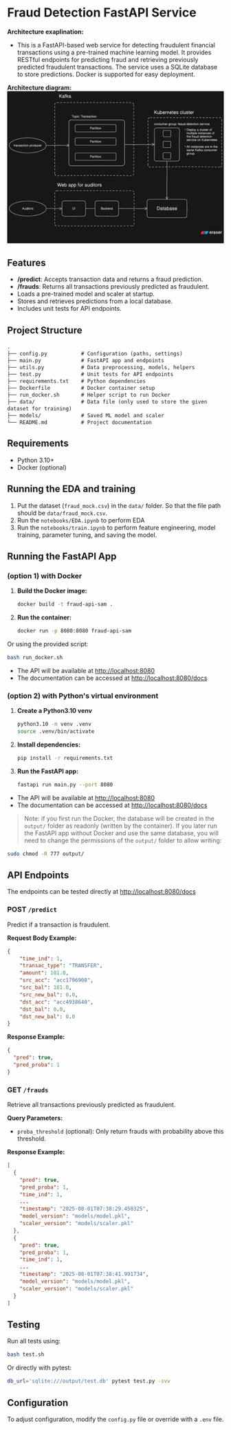 # Fraud Detection FastAPI Service

**Architecture exaplination:**
- This is a FastAPI-based web service for detecting fraudulent financial transactions using a pre-trained machine learning model. It provides RESTful endpoints for predicting fraud and retrieving previously predicted fraudulent transactions. The service uses a SQLite database to store predictions. Docker is supported for easy deployment.

**Architecture diagram:**
![Architecture Diagram](./diagram.png)

## Features

- **/predict**: Accepts transaction data and returns a fraud prediction.
- **/frauds**: Returns all transactions previously predicted as fraudulent.
- Loads a pre-trained model and scaler at startup.
- Stores and retrieves predictions from a local database.
- Includes unit tests for API endpoints.

## Project Structure

```
.
├── config.py           # Configuration (paths, settings)
├── main.py             # FastAPI app and endpoints
├── utils.py            # Data preprocessing, models, helpers
├── test.py             # Unit tests for API endpoints
├── requirements.txt    # Python dependencies
├── Dockerfile          # Docker container setup
├── run_docker.sh       # Helper script to run Docker
├── data/               # Data file (only used to store the given dataset for training)
├── models/             # Saved ML model and scaler
└── README.md           # Project documentation
```

## Requirements

- Python 3.10+
- Docker (optional)

## Running the EDA and training

1. Put the dataset  (`fraud_mock.csv`) in the `data/` folder. So that the file path should be `data/fraud_mock.csv`.
2. Run the `notebooks/EDA.ipynb` to perform EDA
3. Run the `notebooks/train.ipynb` to perform feature engineering, model training, parameter tuning, and saving the model.

## Running the FastAPI App


### (option 1) with Docker

1. **Build the Docker image:**
   ```sh
   docker build -t fraud-api-sam .
   ```

2. **Run the container:**
   ```sh
   docker run -p 8080:8080 fraud-api-sam
   ```

Or using the provided script:
```sh
bash run_docker.sh
```
- The API will be available at [http://localhost:8080](http://localhost:8080)
- The documentation can be accessed at [http://localhost:8080/docs](http://localhost:8080/docs)

### (option 2) with Python's virtual environment

1. **Create a Python3.10 venv**
    ```sh
    python3.10 -m venv .venv
    source .venv/bin/activate
    ```
2. **Install dependencies:**
    ```sh
    pip install -r requirements.txt
    ```

3. **Run the FastAPI app:**
    ```sh
    fastapi run main.py --port 8080
    ```

- The API will be available at [http://localhost:8080](http://localhost:8080)
- The documentation can be accessed at [http://localhost:8080/docs](http://localhost:8080/docs)

> Note: if you first run the Docker, the database will be created in the `output/` folder as readonly (written by the container). If you later run the FastAPI app without Docker and use the same database, you will need to change the permissions of the `output/` folder to allow writing:
```sh
sudo chmod -R 777 output/
```

## API Endpoints

The endpoints can be tested directly at [http://localhost:8080/docs](http://localhost:8080/docs)

### POST `/predict`

Predict if a transaction is fraudulent.

**Request Body Example:**
```json
{
    "time_ind": 1, 
    "transac_type": "TRANSFER", 
    "amount": 181.0, 
    "src_acc": "acc1796908", 
    "src_bal": 181.0, 
    "src_new_bal": 0.0, 
    "dst_acc": "acc4938640", 
    "dst_bal": 0.0, 
    "dst_new_bal": 0.0
}

```

**Response Example:**
```json
{
  "pred": true,
  "pred_proba": 1
}
```

### GET `/frauds`

Retrieve all transactions previously predicted as fraudulent.

**Query Parameters:**
- `proba_threshold` (optional): Only return frauds with probability above this threshold.

**Response Example:**
```json
[
  {
    "pred": true,
    "pred_proba": 1,
    "time_ind": 1,
    ...
    "timestamp": "2025-08-01T07:38:29.450325",
    "model_version": "models/model.pkl",
    "scaler_version": "models/scaler.pkl"
  },
  {
    "pred": true,
    "pred_proba": 1,
    "time_ind": 1,
    ...
    "timestamp": "2025-08-01T07:38:41.991734",
    "model_version": "models/model.pkl",
    "scaler_version": "models/scaler.pkl"
  }
]
```

## Testing

Run all tests using:

```sh
bash test.sh
```

Or directly with pytest:

```sh
db_url='sqlite:///output/test.db' pytest test.py -svv
```

## Configuration

To adjust configuration, modify the `config.py` file or override with a `.env` file.
